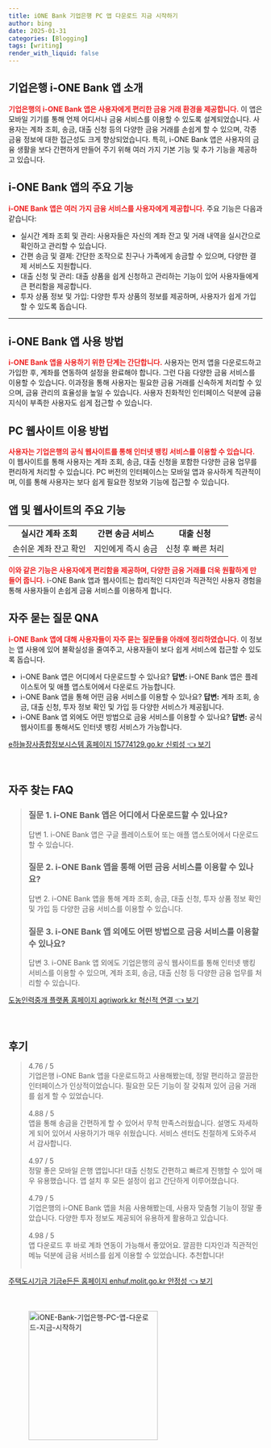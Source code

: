 ```yaml
---
title: iONE Bank 기업은행 PC 앱 다운로드 지금 시작하기
author: bing
date: 2025-01-31
categories: [Blogging]
tags: [writing]
render_with_liquid: false
---
```



<h2 id='기업은행 i-ONE Bank 앱 소개'>기업은행 i-ONE Bank 앱 소개</h2>

<p><b><span style="color: #ee2323;">기업은행의 i-ONE Bank 앱은 사용자에게 편리한 금융 거래 환경을 제공합니다.</span></b> 이 앱은 모바일 기기를 통해 언제 어디서나 금융 서비스를 이용할 수 있도록 설계되었습니다. 사용자는 계좌 조회, 송금, 대출 신청 등의 다양한 금융 거래를 손쉽게 할 수 있으며, 각종 금융 정보에 대한 접근성도 크게 향상되었습니다. 특히, i-ONE Bank 앱은 사용자의 금융 생활을 보다 간편하게 만들어 주기 위해 여러 가지 기본 기능 및 추가 기능을 제공하고 있습니다.</p>

<h2 id='i-ONE Bank 앱의 주요 기능'>i-ONE Bank 앱의 주요 기능</h2>

<p><b><span style="color: #ee2323;">i-ONE Bank 앱은 여러 가지 금융 서비스를 사용자에게 제공합니다.</span></b> 주요 기능은 다음과 같습니다:</p>

<ul>
    <li>실시간 계좌 조회 및 관리: 사용자들은 자신의 계좌 잔고 및 거래 내역을 실시간으로 확인하고 관리할 수 있습니다.</li>
    <li>간편 송금 및 결제: 간단한 조작으로 친구나 가족에게 송금할 수 있으며, 다양한 결제 서비스도 지원합니다.</li>
    <li>대출 신청 및 관리: 대출 상품을 쉽게 신청하고 관리하는 기능이 있어 사용자들에게 큰 편리함을 제공합니다.</li>
    <li>투자 상품 정보 및 가입: 다양한 투자 상품의 정보를 제공하며, 사용자가 쉽게 가입할 수 있도록 돕습니다.</li>
</ul>

<hr />

<h2 id='i-ONE Bank 앱 사용 방법'>i-ONE Bank 앱 사용 방법</h2>

<p><b><span style="color: #ee2323;">i-ONE Bank 앱을 사용하기 위한 단계는 간단합니다.</span></b> 사용자는 먼저 앱을 다운로드하고 가입한 후, 계좌를 연동하여 설정을 완료해야 합니다. 그런 다음 다양한 금융 서비스를 이용할 수 있습니다. 이과정을 통해 사용자는 필요한 금융 거래를 신속하게 처리할 수 있으며, 금융 관리의 효율성을 높일 수 있습니다. 사용자 친화적인 인터페이스 덕분에 금융 지식이 부족한 사용자도 쉽게 접근할 수 있습니다.</p>

<h2 id='PC 웹사이트 이용 방법'>PC 웹사이트 이용 방법</h2>

<p><b><span style="color: #ee2323;">사용자는 기업은행의 공식 웹사이트를 통해 인터넷 뱅킹 서비스를 이용할 수 있습니다.</span></b> 이 웹사이트를 통해 사용자는 계좌 조회, 송금, 대출 신청을 포함한 다양한 금융 업무를 편리하게 처리할 수 있습니다. PC 버전의 인터페이스는 모바일 앱과 유사하게 직관적이며, 이를 통해 사용자는 보다 쉽게 필요한 정보와 기능에 접근할 수 있습니다.</p>

<h2 id='앱 및 웹사이트의 주요 기능'>앱 및 웹사이트의 주요 기능</h2>

<table>
    <tr>
        <td style="text-align: center; height: 17px;"><b>실시간 계좌 조회</b></td>
        <td style="text-align: center; height: 17px;"><b>간편 송금 서비스</b></td>
        <td style="text-align: center; height: 17px;"><b>대출 신청</b></td>
    </tr>
    <tr>
        <td style="text-align: center; height: 17px;">손쉬운 계좌 잔고 확인</td>
        <td style="text-align: center; height: 17px;">지인에게 즉시 송금</td>
        <td style="text-align: center; height: 17px;">신청 후 빠른 처리</td>
    </tr>
</table>

<p><b><span style="color: #ee2323;">이와 같은 기능은 사용자에게 편리함을 제공하며, 다양한 금융 거래를 더욱 원활하게 만들어 줍니다.</span></b> i-ONE Bank 앱과 웹사이트는 합리적인 디자인과 직관적인 사용자 경험을 통해 사용자들이 손쉽게 금융 서비스를 이용하게 합니다.</p>

<h2 id='자주 묻는 질문 QNA'>자주 묻는 질문 QNA</h2>

<p><b><span style="color: #ee2323;">i-ONE Bank 앱에 대해 사용자들이 자주 묻는 질문들을 아래에 정리하였습니다.</span></b> 이 정보는 앱 사용에 있어 불확실성을 줄여주고, 사용자들이 보다 쉽게 서비스에 접근할 수 있도록 돕습니다.</p>

<ul>
    <li>i-ONE Bank 앱은 어디에서 다운로드할 수 있나요? <b>답변:</b> i-ONE Bank 앱은 플레이스토어 및 애플 앱스토어에서 다운로드 가능합니다.</li>
    <li>i-ONE Bank 앱을 통해 어떤 금융 서비스를 이용할 수 있나요? <b>답변:</b> 계좌 조회, 송금, 대출 신청, 투자 정보 확인 및 가입 등 다양한 서비스가 제공됩니다.</li>
    <li>i-ONE Bank 앱 외에도 어떤 방법으로 금융 서비스를 이용할 수 있나요? <b>답변:</b> 공식 웹사이트를 통해서도 인터넷 뱅킹 서비스가 가능합니다.</li>
</ul>


<p><a class="click-button" title="e하늘장사종합정보시스템 홈페이지 15774129.go.kr 신뢰성" href="https://somered.github.io/posts/e%ED%95%98%EB%8A%98%EC%9E%A5%EC%82%AC%EC%A2%85%ED%95%A9%EC%A0%95%EB%B3%B4%EC%8B%9C%EC%8A%A4%ED%85%9C-%ED%99%88%ED%8E%98%EC%9D%B4%EC%A7%80-15774129.go.kr-%EC%8B%A0%EB%A2%B0%EC%84%B1/" rel="dofollow">e하늘장사종합정보시스템 홈페이지 15774129.go.kr 신뢰성 👈 보기</a></p><br>
<h2 id='자주_찾는_FAQ'>자주 찾는 FAQ</h2>
<div itemscope="" itemtype="https://schema.org/FAQPage"> 
<blockquote> 
<div itemscope="" itemprop="mainEntity" itemtype="https://schema.org/Question"> 
<h3 itemprop="name">질문 1. i-ONE Bank 앱은 어디에서 다운로드할 수 있나요?</h3> 
<div itemscope="" itemprop="acceptedAnswer" itemtype="https://schema.org/Answer"> 
<span itemprop="text"> 
<p>답변 1. i-ONE Bank 앱은 구글 플레이스토어 또는 애플 앱스토어에서 다운로드할 수 있습니다.</p> 
</span> 
</div> 
</div> 
<div itemscope="" itemprop="mainEntity" itemtype="https://schema.org/Question"> 
<h3 itemprop="name">질문 2. i-ONE Bank 앱을 통해 어떤 금융 서비스를 이용할 수 있나요?</h3> 
<div itemscope="" itemprop="acceptedAnswer" itemtype="https://schema.org/Answer"> 
<span itemprop="text"> 
<p>답변 2. i-ONE Bank 앱을 통해 계좌 조회, 송금, 대출 신청, 투자 상품 정보 확인 및 가입 등 다양한 금융 서비스를 이용할 수 있습니다.</p> 
</span> 
</div> 
</div> 
<div itemscope="" itemprop="mainEntity" itemtype="https://schema.org/Question"> 
<h3 itemprop="name">질문 3. i-ONE Bank 앱 외에도 어떤 방법으로 금융 서비스를 이용할 수 있나요?</h3> 
<div itemscope="" itemprop="acceptedAnswer" itemtype="https://schema.org/Answer"> 
<span itemprop="text"> 
<p>답변 3. i-ONE Bank 앱 외에도 기업은행의 공식 웹사이트를 통해 인터넷 뱅킹 서비스를 이용할 수 있으며, 계좌 조회, 송금, 대출 신청 등 다양한 금융 업무를 처리할 수 있습니다.</p> 
</span> 
</div> 
</div> 
</blockquote> 
</div>
<p><a class="click-button" title="도농인력중개 플랫폼 홈페이지 agriwork.kr 혁신적 연결" href="https://somered.github.io/posts/%EB%8F%84%EB%86%8D%EC%9D%B8%EB%A0%A5%EC%A4%91%EA%B0%9C-%ED%94%8C%EB%9E%AB%ED%8F%BC-%ED%99%88%ED%8E%98%EC%9D%B4%EC%A7%80-agriwork.kr-%ED%98%81%EC%8B%A0%EC%A0%81-%EC%97%B0%EA%B2%B0/" rel="dofollow">도농인력중개 플랫폼 홈페이지 agriwork.kr 혁신적 연결 👈 보기</a></p><br>
<h2 id='후기'>후기</h2>
<div itemscope itemtype="https://schema.org/Product">
  <blockquote>
  <div itemprop="review" itemscope itemtype="https://schema.org/Review">
      <div itemprop="reviewRating" itemscope itemtype="https://schema.org/Rating"> <span itemprop="ratingValue">4.76</span> / <span itemprop="bestRating">5</span> </div>
      <span itemprop="reviewBody">기업은행 i-ONE Bank 앱을 다운로드하고 사용해봤는데, 정말 편리하고 깔끔한 인터페이스가 인상적이었습니다. 필요한 모든 기능이 잘 갖춰져 있어 금융 거래를 쉽게 할 수 있었습니다.</span>
  </div>
  <br>
  <div itemprop="review" itemscope itemtype="https://schema.org/Review">
      <div itemprop="reviewRating" itemscope itemtype="https://schema.org/Rating"> <span itemprop="ratingValue">4.88</span> / <span itemprop="bestRating">5</span> </div>
      <span itemprop="reviewBody">앱을 통해 송금을 간편하게 할 수 있어서 무척 만족스러웠습니다. 설명도 자세하게 되어 있어서 사용하기가 매우 쉬웠습니다. 서비스 센터도 친절하게 도와주셔서 감사합니다.</span>
  </div>
  <br>
  <div itemprop="review" itemscope itemtype="https://schema.org/Review">
      <div itemprop="reviewRating" itemscope itemtype="https://schema.org/Rating"> <span itemprop="ratingValue">4.97</span> / <span itemprop="bestRating">5</span> </div>
      <span itemprop="reviewBody">정말 좋은 모바일 은행 앱입니다! 대출 신청도 간편하고 빠르게 진행할 수 있어 매우 유용했습니다. 앱 설치 후 모든 설정이 쉽고 간단하게 이루어졌습니다.</span>
  </div>
  <br>
  <div itemprop="review" itemscope itemtype="https://schema.org/Review">
      <div itemprop="reviewRating" itemscope itemtype="https://schema.org/Rating"> <span itemprop="ratingValue">4.79</span> / <span itemprop="bestRating">5</span> </div>
      <span itemprop="reviewBody">기업은행의 i-ONE Bank 앱을 처음 사용해봤는데, 사용자 맞춤형 기능이 정말 좋았습니다. 다양한 투자 정보도 제공되어 유용하게 활용하고 있습니다.</span>
  </div>
  <br>
  <div itemprop="review" itemscope itemtype="https://schema.org/Review">
      <div itemprop="reviewRating" itemscope itemtype="https://schema.org/Rating"> <span itemprop="ratingValue">4.98</span> / <span itemprop="bestRating">5</span> </div>
      <span itemprop="reviewBody">앱 다운로드 후 바로 계좌 연동이 가능해서 좋았어요. 깔끔한 디자인과 직관적인 메뉴 덕분에 금융 서비스를 쉽게 이용할 수 있었습니다. 추천합니다!</span>
  </div>
  <br>
  </blockquote>
</div>
<p><a class="click-button" title="주택도시기금 기금e든든 홈페이지 enhuf.molit.go.kr 안정성" href="https://somered.github.io/posts/%EC%A3%BC%ED%83%9D%EB%8F%84%EC%8B%9C%EA%B8%B0%EA%B8%88-%EA%B8%B0%EA%B8%88e%EB%93%A0%EB%93%A0-%ED%99%88%ED%8E%98%EC%9D%B4%EC%A7%80-enhuf.molit.go.kr-%EC%95%88%EC%A0%95%EC%84%B1/" rel="dofollow">주택도시기금 기금e든든 홈페이지 enhuf.molit.go.kr 안정성 👈 보기</a></p><br>
<figure class="image"><img src="https://somered.github.io/assets/img/thumbnail/iONE-Bank-기업은행-PC-앱-다운로드-지금-시작하기.webp" alt="iONE-Bank-기업은행-PC-앱-다운로드-지금-시작하기" width="256" height="256"></figure>